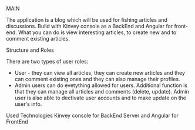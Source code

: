 MAIN

The application is a blog which will be used for fishing articles and discussions. Build with Kinvey console as a BackEnd and Angular for front-end. What you can do is view interesting articles, to create new and to comment existing articles.

Structure and Roles

There are two types of user roles:
* User - they can view all articles, they can create new articles and they can comment existing ones and they can also manage their profiles.
* Admin users can do evetything allowed for users. Additional function is that they can manage all articles and comments (delete, update). Admin user is also able to dectivate user accounts and to make update on the user's info.

Used Technologies Kinvey console for BackEnd Server and Angular for FrontEnd
